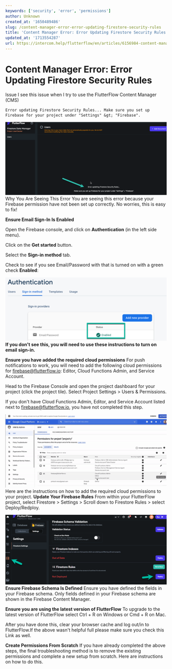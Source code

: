 ```yaml
---
keywords: ['security', 'error', 'permissions']
author: Unknown
created_at: '1650489486'
slug: /content-manager-error-error-updating-firestore-security-rules
title: 'Content Manager Error: Error Updating Firestore Security Rules'
updated_at: '1713554287'
url: https://intercom.help/flutterflow/en/articles/6156984-content-manager-error-error-updating-firestore-security-rules
---
```

# Content Manager Error: Error Updating Firestore Security Rules

Issue
I see this issue when I try to use the FlutterFlow Content Manager (CMS)

```
Error updating Firestore Security Rules... Make sure you set up Firebase for your project under "Settings" &gt; "Firebase".
```

![](../../assets/20250430121517855306.png)
Why You Are Seeing This Error
You are seeing this error because your Firebase permission have not been set up correctly. No worries, this is easy to fix!

**Ensure Email Sign-In Is Enabled**

Open the Firebase console, and click on **Authentication** (in the left side menu).

Click on the **Get started** button.

Select the **Sign-in method** tab.

Check to see if you see Email/Password with that is turned on with a green check **Enabled**:

![](../../assets/20250430121518159572.png)
**If you don't see this, you will need to use these instructions to turn on email sign-in.**

**Ensure you have added the required cloud permissions**
For push notifications to work, you will need to add the following cloud permissions for firebase@flutterflow.io: Editor, Cloud Functions Admin, and Service Account.

Head to the Firebase Console and open the project dashboard for your project (click the project tile). Select Project Settings &gt; Users &amp; Permissions.

If you don't have Cloud Functions Admin, Editor, and Service Account listed next to firebase@flutterflow.io, you have not completed this step.

![](../../assets/20250430121518370897.png)Here are the instructions on how to add the required cloud permissions to your project.
**Update Your Firebase Rules**
From within your FlutterFlow project, select Firestore &gt; Settings &gt; Scroll down to Firestore Rules &gt; select Deploy/Redploy.

![](../../assets/20250430121518594245.png)**Ensure Firebase Schema Is Defined**
Ensure you have defined the fields in your Firebase schema. Only fields defined in your Firebase schema are shown in the Firebase Content Manager.

**Ensure you are using the latest version of FlutterFlow**
To upgrade to the latest version of FlutterFlow select Ctrl + R on Windows or Cmd + R on Mac.

After you have done this, clear your browser cache and log out/in to FlutterFlow.If the above wasn't helpful full please make sure you check this Link as well.

**Create Permissions From Scratch**
If you have already completed the above steps, the final troubleshooting method is to remove the existing permissions and complete a new setup from scratch. Here are instructions on how to do this.